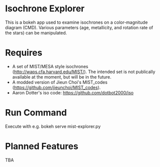 # Isochrone Explorer
This is a bokeh app used to examine isochrones on a color-magnitude 
diagram (CMD). Various parameters (age, metallicity, and rotation rate of the 
stars) can be manipulated.

# Requires

* A set of MIST/MESA style isochrones (http://waps.cfa.harvard.edu/MIST/). 
  The intended set is not publically available at the moment, but will be 
  in the future.
* A modded version of Jieun Choi's MIST_codes 
  (https://github.com/jieunchoi/MIST_codes).
* Aaron Dotter's iso code: https://github.com/dotbot2000/iso

# Run Command
Execute with e.g. bokeh serve mist-explorer.py

# Planned Features

TBA
